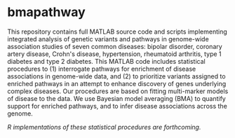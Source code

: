 bmapathway
==========

This repository contains full MATLAB source code and scripts
implementing integrated analysis of genetic variants and pathways in
genome-wide association studies of seven common diseases: bipolar
disorder, coronary artery disease, Crohn's disease, hypertension,
rheumatoid arthritis, type 1 diabetes and type 2 diabetes. This MATLAB
code includes statistical procedures to (1) interrogate pathways for
enrichment of disease associations in genome-wide data, and (2) to
prioritize variants assigned to enriched pathways in an attempt to
enhance discovery of genes underlying complex diseases. Our procedures
are based on fitting multi-marker models of disease to the data. We
use Bayesian model averaging (BMA) to quantify support for enriched
pathways, and to infer disease associations across the genome.

*R implementations of these statistical procedures are forthcoming.*